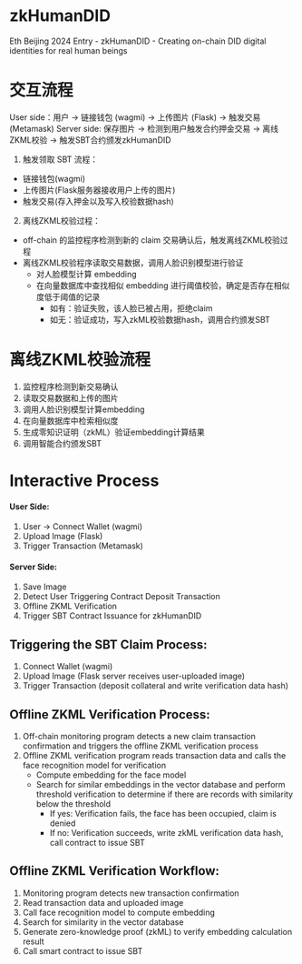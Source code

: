 # zkHumanDID
Eth Beijing 2024 Entry - zkHumanDID - Creating on-chain DID digital identities for real human beings

# 交互流程
User side：用户 -> 链接钱包 (wagmi) -> 上传图片 (Flask) -> 触发交易 (Metamask)
Server side: 保存图片 -> 检测到用户触发合约押金交易 -> 离线ZKML校验 -> 触发SBT合约颁发zkHumanDID

1. 触发领取 SBT 流程：
 - 链接钱包(wagmi)
 - 上传图片(Flask服务器接收用户上传的图片)
 - 触发交易(存入押金以及写入校验数据hash)
2. 离线ZKML校验过程：
 - off-chain 的监控程序检测到新的 claim 交易确认后，触发离线ZKML校验过程
 - 离线ZKML校验程序读取交易数据，调用人脸识别模型进行验证
    - 对人脸模型计算 embedding
    - 在向量数据库中查找相似 embedding 进行阈值校验，确定是否存在相似度低于阈值的记录
        - 如有：验证失败，该人脸已被占用，拒绝claim
        - 如无：验证成功，写入zkML校验数据hash，调用合约颁发SBT

# 离线ZKML校验流程
1. 监控程序检测到新交易确认
2. 读取交易数据和上传的图片
3. 调用人脸识别模型计算embedding
4. 在向量数据库中检索相似度
5. 生成零知识证明（zkML）验证embedding计算结果
6. 调用智能合约颁发SBT

# Interactive Process

#### User Side:
1. User -> Connect Wallet (wagmi)
2. Upload Image (Flask)
3. Trigger Transaction (Metamask)

#### Server Side:
1. Save Image
2. Detect User Triggering Contract Deposit Transaction
3. Offline ZKML Verification
4. Trigger SBT Contract Issuance for zkHumanDID

## Triggering the SBT Claim Process:
1. Connect Wallet (wagmi)
2. Upload Image (Flask server receives user-uploaded image)
3. Trigger Transaction (deposit collateral and write verification data hash)

## Offline ZKML Verification Process:
1. Off-chain monitoring program detects a new claim transaction confirmation and triggers the offline ZKML verification process
2. Offline ZKML verification program reads transaction data and calls the face recognition model for verification
   - Compute embedding for the face model
   - Search for similar embeddings in the vector database and perform threshold verification to determine if there are records with similarity below the threshold
      - If yes: Verification fails, the face has been occupied, claim is denied
      - If no: Verification succeeds, write zkML verification data hash, call contract to issue SBT

## Offline ZKML Verification Workflow:
1. Monitoring program detects new transaction confirmation
2. Read transaction data and uploaded image
3. Call face recognition model to compute embedding
4. Search for similarity in the vector database
5. Generate zero-knowledge proof (zkML) to verify embedding calculation result
6. Call smart contract to issue SBT


